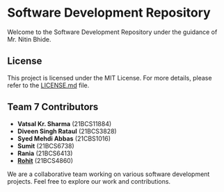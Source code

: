 # Software Development Repository

Welcome to the Software Development Repository under the guidance of Mr. Nitin Bhide.

## License
This project is licensed under the MIT License. For more details, please refer to the [LICENSE.md](LICENSE.md) file.

## Team 7 Contributors

- **Vatsal Kr. Sharma** (21BCS11884)
- **Diveen Singh Rataul** (21BCS3828)
- **Syed Mehdi Abbas** (21CBS1016)
- **Sumit** (21BCS6738)
- **Rania** (21BCS6413)
- **[Rohit](https://www.linkedin.com/in/rohit--kumar-/)** (21BCS4860)

We are a collaborative team working on various software development projects. Feel free to explore our work and contributions.
